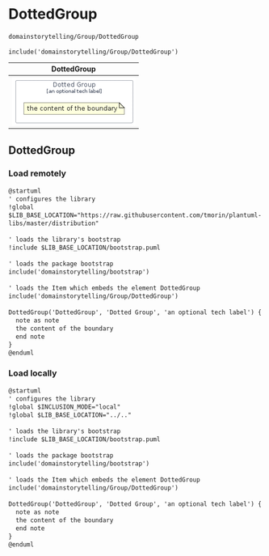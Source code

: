 # DottedGroup


```text
domainstorytelling/Group/DottedGroup
```

```text
include('domainstorytelling/Group/DottedGroup')
```



| DottedGroup |
| :---: |
| ![illustration for DottedGroup](../../domainstorytelling/Group/DottedGroup.Local.png) |







## DottedGroup

### Load remotely
```plantuml
@startuml
' configures the library
!global $LIB_BASE_LOCATION="https://raw.githubusercontent.com/tmorin/plantuml-libs/master/distribution"

' loads the library's bootstrap
!include $LIB_BASE_LOCATION/bootstrap.puml

' loads the package bootstrap
include('domainstorytelling/bootstrap')

' loads the Item which embeds the element DottedGroup
include('domainstorytelling/Group/DottedGroup')

DottedGroup('DottedGroup', 'Dotted Group', 'an optional tech label') {
  note as note
  the content of the boundary
  end note
}
@enduml
```

### Load locally
```plantuml
@startuml
' configures the library
!global $INCLUSION_MODE="local"
!global $LIB_BASE_LOCATION="../.."

' loads the library's bootstrap
!include $LIB_BASE_LOCATION/bootstrap.puml

' loads the package bootstrap
include('domainstorytelling/bootstrap')

' loads the Item which embeds the element DottedGroup
include('domainstorytelling/Group/DottedGroup')

DottedGroup('DottedGroup', 'Dotted Group', 'an optional tech label') {
  note as note
  the content of the boundary
  end note
}
@enduml
```


